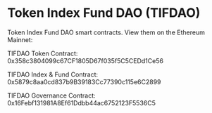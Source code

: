 # Token Index Fund DAO (TIFDAO)
Token Index Fund DAO smart contracts. View them on the Ethereum Mainnet:

TIFDAO Token Contract: 0x358c3804099c67CF1805D67f035f5C5CEDd1Ce56

TIFDAO Index & Fund Contract: 0x5879c8aa0cd837b9B39183Cc77390c115e6C2899

TIFDAO Governance Contract: 0x16Febf131981A8Ef61Ddbb44ac6752123F5536C5
